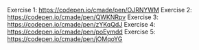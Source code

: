 Exercise 1: https://codepen.io/cmade/pen/OJRNYWM
Exercise 2: https://codepen.io/cmade/pen/QWKNRpv
Exercise 3: https://codepen.io/cmade/pen/zYKqQdJ
Exercise 4: https://codepen.io/cmade/pen/poEymdd
Exercise 5: https://codepen.io/cmade/pen/jOMqoYG
